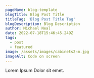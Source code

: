 ```yaml
---
pageName: blog-template
blogTitle: Blog Post Title
titleTag: 'Blog Post Title Tag'
blogDescription: Blog Description
author: Michael Neal
date: 2022-07-18T15:46:45.249Z
tags:
  - post
  - featured
image: /assets/images/cabinets2-m.jpg
imageAlt: Code on screen
---
```

Lorem Ipsum Dolor sit emet.